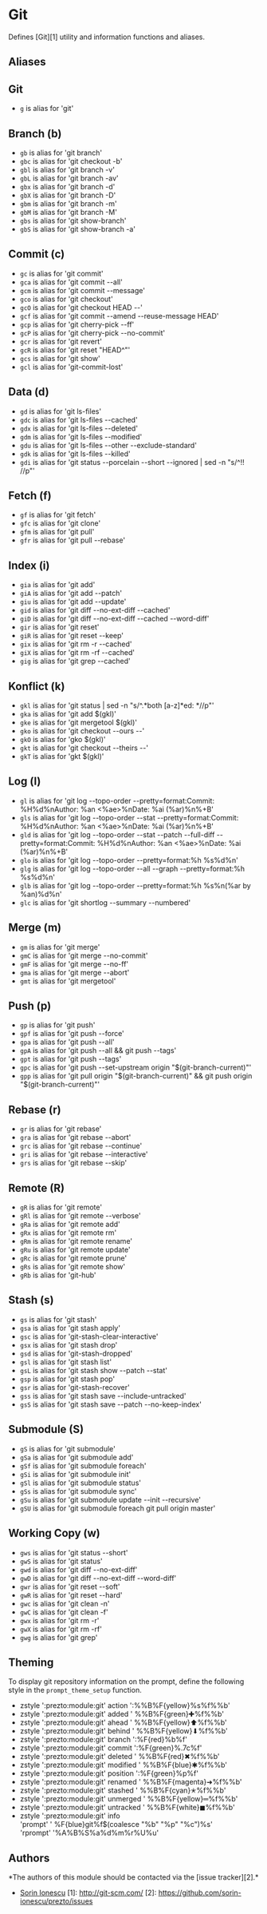 Git
===

Defines [Git][1] utility and information functions and aliases.

Aliases
------

Git
---

  - `g` is alias for 'git'

Branch (b)
----------

  - `gb` is alias for 'git branch'
  - `gbc` is alias for 'git checkout -b'
  - `gbl` is alias for 'git branch -v'
  - `gbL` is alias for 'git branch -av'
  - `gbx` is alias for 'git branch -d'
  - `gbX` is alias for 'git branch -D'
  - `gbm` is alias for 'git branch -m'
  - `gbM` is alias for 'git branch -M'
  - `gbs` is alias for 'git show-branch'
  - `gbS` is alias for 'git show-branch -a'

Commit (c)
----------

  - `gc` is alias for 'git commit'
  - `gca` is alias for 'git commit --all'
  - `gcm` is alias for 'git commit --message'
  - `gco` is alias for 'git checkout'
  - `gcO` is alias for 'git checkout HEAD --'
  - `gcf` is alias for 'git commit --amend --reuse-message HEAD'
  - `gcp` is alias for 'git cherry-pick --ff'
  - `gcP` is alias for 'git cherry-pick --no-commit'
  - `gcr` is alias for 'git revert'
  - `gcR` is alias for 'git reset "HEAD^"'
  - `gcs` is alias for 'git show'
  - `gcl` is alias for 'git-commit-lost'

Data (d)
--------

  - `gd` is alias for 'git ls-files'
  - `gdc` is alias for 'git ls-files --cached'
  - `gdx` is alias for 'git ls-files --deleted'
  - `gdm` is alias for 'git ls-files --modified'
  - `gdu` is alias for 'git ls-files --other --exclude-standard'
  - `gdk` is alias for 'git ls-files --killed'
  - `gdi` is alias for 'git status --porcelain --short --ignored | sed -n "s/^!! //p"'

Fetch (f)
---------

  - `gf` is alias for 'git fetch'
  - `gfc` is alias for 'git clone'
  - `gfm` is alias for 'git pull'
  - `gfr` is alias for 'git pull --rebase'

Index (i)
---------

  - `gia` is alias for 'git add'
  - `giA` is alias for 'git add --patch'
  - `giu` is alias for 'git add --update'
  - `gid` is alias for 'git diff --no-ext-diff --cached'
  - `giD` is alias for 'git diff --no-ext-diff --cached --word-diff'
  - `gir` is alias for 'git reset'
  - `giR` is alias for 'git reset --keep'
  - `gix` is alias for 'git rm -r --cached'
  - `giX` is alias for 'git rm -rf --cached'
  - `gig` is alias for 'git grep --cached'

Konflict (k)
-------------

  - `gkl` is alias for 'git status | sed -n "s/^.\*both [a-z]\*ed: \*//p"'
  - `gka` is alias for 'git add $(gkl)'
  - `gke` is alias for 'git mergetool $(gkl)'
  - `gko` is alias for 'git checkout --ours --'
  - `gkO` is alias for 'gko $(gkl)'
  - `gkt` is alias for 'git checkout --theirs --'
  - `gkT` is alias for 'gkt $(gkl)'

Log (l)
-------

  - `gl` is alias for 'git log --topo-order --pretty=format:Commit: %H%d%nAuthor: %an <%ae>%nDate:   %ai (%ar)%n%+B'
  - `gls` is alias for 'git log --topo-order --stat --pretty=format:Commit: %H%d%nAuthor: %an <%ae>%nDate:   %ai (%ar)%n%+B'
  - `gld` is alias for 'git log --topo-order --stat --patch --full-diff --pretty=format:Commit: %H%d%nAuthor: %an <%ae>%nDate:   %ai (%ar)%n%+B'
  - `glo` is alias for 'git log --topo-order --pretty=format:%h %s%d%n'
  - `glg` is alias for 'git log --topo-order --all --graph --pretty=format:%h %s%d%n'
  - `glb` is alias for 'git log --topo-order --pretty=format:%h %s%n(%ar by %an)%d%n'
  - `glc` is alias for 'git shortlog --summary --numbered'

Merge (m)
---------

  - `gm` is alias for 'git merge'
  - `gmC` is alias for 'git merge --no-commit'
  - `gmF` is alias for 'git merge --no-ff'
  - `gma` is alias for 'git merge --abort'
  - `gmt` is alias for 'git mergetool'

Push (p)
--------

  - `gp` is alias for 'git push'
  - `gpf` is alias for 'git push --force'
  - `gpa` is alias for 'git push --all'
  - `gpA` is alias for 'git push --all && git push --tags'
  - `gpt` is alias for 'git push --tags'
  - `gpc` is alias for 'git push --set-upstream origin "$(git-branch-current)"'
  - `gpp` is alias for 'git pull origin "$(git-branch-current)" && git push origin "$(git-branch-current)"'

Rebase (r)
----------

  - `gr` is alias for 'git rebase'
  - `gra` is alias for 'git rebase --abort'
  - `grc` is alias for 'git rebase --continue'
  - `gri` is alias for 'git rebase --interactive'
  - `grs` is alias for 'git rebase --skip'

Remote (R)
----------

  - `gR` is alias for 'git remote'
  - `gRl` is alias for 'git remote --verbose'
  - `gRa` is alias for 'git remote add'
  - `gRx` is alias for 'git remote rm'
  - `gRm` is alias for 'git remote rename'
  - `gRu` is alias for 'git remote update'
  - `gRc` is alias for 'git remote prune'
  - `gRs` is alias for 'git remote show'
  - `gRb` is alias for 'git-hub'

Stash (s)
---------

  - `gs` is alias for 'git stash'
  - `gsa` is alias for 'git stash apply'
  - `gsc` is alias for 'git-stash-clear-interactive'
  - `gsx` is alias for 'git stash drop'
  - `gsd` is alias for 'git-stash-dropped'
  - `gsl` is alias for 'git stash list'
  - `gsL` is alias for 'git stash show --patch --stat'
  - `gsp` is alias for 'git stash pop'
  - `gsr` is alias for 'git-stash-recover'
  - `gss` is alias for 'git stash save --include-untracked'
  - `gsS` is alias for 'git stash save --patch --no-keep-index'

Submodule (S)
-------------

  - `gS` is alias for 'git submodule'
  - `gSa` is alias for 'git submodule add'
  - `gSf` is alias for 'git submodule foreach'
  - `gSi` is alias for 'git submodule init'
  - `gSl` is alias for 'git submodule status'
  - `gSs` is alias for 'git submodule sync'
  - `gSu` is alias for 'git submodule update --init --recursive'
  - `gSU` is alias for 'git submodule foreach git pull origin master'

Working Copy (w)
----------------
  - `gws` is alias for 'git status --short'
  - `gwS` is alias for 'git status'
  - `gwd` is alias for 'git diff --no-ext-diff'
  - `gwD` is alias for 'git diff --no-ext-diff --word-diff'
  - `gwr` is alias for 'git reset --soft'
  - `gwR` is alias for 'git reset --hard'
  - `gwc` is alias for 'git clean -n'
  - `gwC` is alias for 'git clean -f'
  - `gwx` is alias for 'git rm -r'
  - `gwX` is alias for 'git rm -rf'
  - `gwg` is alias for 'git grep'

Theming
-------

To display git repository information on the prompt, define the
following style in the `prompt_theme_setup` function.

  - zstyle ':prezto:module:git' action ':%%B%F{yellow}%s%f%%b'
  - zstyle ':prezto:module:git' added ' %%B%F{green}✚%f%%b'
  - zstyle ':prezto:module:git' ahead ' %%B%F{yellow}⬆%f%%b'
  - zstyle ':prezto:module:git' behind ' %%B%F{yellow}⬇%f%%b'
  - zstyle ':prezto:module:git' branch ':%F{red}%b%f'
  - zstyle ':prezto:module:git' commit ':%F{green}%.7c%f'
  - zstyle ':prezto:module:git' deleted ' %%B%F{red}✖%f%%b'
  - zstyle ':prezto:module:git' modified ' %%B%F{blue}✱%f%%b'
  - zstyle ':prezto:module:git' position ':%F{green}%p%f'
  - zstyle ':prezto:module:git' renamed ' %%B%F{magenta}➜%f%%b'
  - zstyle ':prezto:module:git' stashed ' %%B%F{cyan}✭%f%%b'
  - zstyle ':prezto:module:git' unmerged ' %%B%F{yellow}═%f%%b'
  - zstyle ':prezto:module:git' untracked ' %%B%F{white}◼%f%%b'
  - zstyle ':prezto:module:git' info \
    'prompt'  ' %F{blue}git%f$(coalesce "%b" "%p" "%c")%s' \
    'rprompt' '%A%B%S%a%d%m%r%U%u'

Authors
-------

\*The authors of this module should be contacted via the [issue tracker][2].\*

  - [Sorin Ionescu](https://github.com/sorin-ionescu)
[1]: http://git-scm.com/
[2]: https://github.com/sorin-ionescu/prezto/issues
